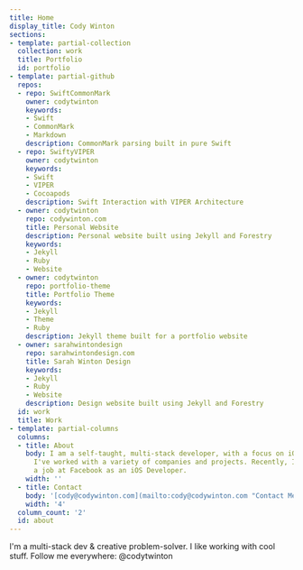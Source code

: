```yaml
---
title: Home
display_title: Cody Winton
sections:
- template: partial-collection
  collection: work
  title: Portfolio
  id: portfolio
- template: partial-github
  repos:
  - repo: SwiftCommonMark
    owner: codytwinton
    keywords:
    - Swift
    - CommonMark
    - Markdown
    description: CommonMark parsing built in pure Swift
  - repo: SwiftyVIPER
    owner: codytwinton
    keywords:
    - Swift
    - VIPER
    - Cocoapods
    description: Swift Interaction with VIPER Architecture
  - owner: codytwinton
    repo: codywinton.com
    title: Personal Website
    description: Personal website built using Jekyll and Forestry
    keywords:
    - Jekyll
    - Ruby
    - Website
  - owner: codytwinton
    repo: portfolio-theme
    title: Portfolio Theme
    keywords:
    - Jekyll
    - Theme
    - Ruby
    description: Jekyll theme built for a portfolio website
  - owner: sarahwintondesign
    repo: sarahwintondesign.com
    title: Sarah Winton Design
    keywords:
    - Jekyll
    - Ruby
    - Website
    description: Design website built using Jekyll and Forestry
  id: work
  title: Work
- template: partial-columns
  columns:
  - title: About
    body: I am a self-taught, multi-stack developer, with a focus on iOS development.
      I've worked with a variety of companies and projects. Recently, I've accepted
      a job at Facebook as an iOS Developer.
    width: ''
  - title: Contact
    body: '[cody@codywinton.com](mailto:cody@codywinton.com "Contact Me")'
    width: '4'
  column_count: '2'
  id: about
---
```


I'm a multi-stack dev & creative problem-solver. I like working with cool stuff. Follow me everywhere: @codytwinton
